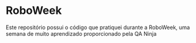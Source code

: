 # RoboWeek
Este repositório possui o código que pratiquei durante a RoboWeek, uma semana de muito aprendizado proporcionado pela QA Ninja
